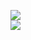 [![](https://img.shields.io/badge/Made%20With-Github%20Spray-lightgrey.svg?style=for-the-badge&logo=github)](https://github.com/Annihil/github-spray#8024)  
[![](https://i.imgur.com/2DrTn0Z.gif)](https://github.com/Annihil/github-spray)
